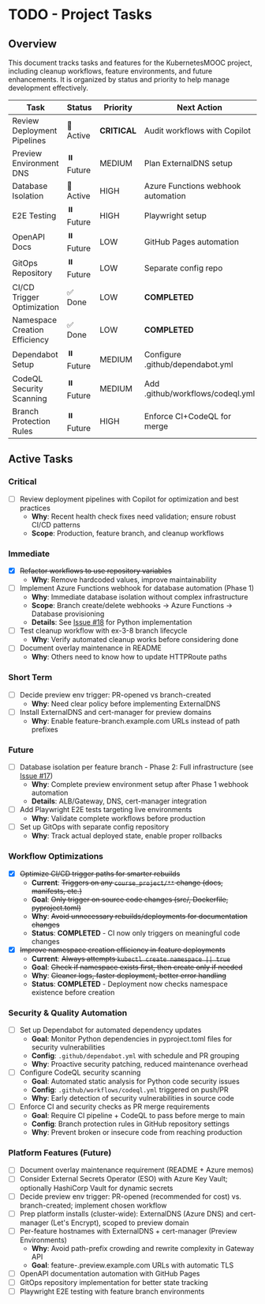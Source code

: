 # TODO - Project Tasks

## Overview
This document tracks tasks and features for the KubernetesMOOC project, including cleanup workflows, feature environments, and future enhancements. It is organized by status and priority to help manage development effectively.

| Task | Status | Priority | Next Action |
|------|--------|----------|-------------|
| Review Deployment Pipelines | 🔄 Active | **CRITICAL** | Audit workflows with Copilot |
| Preview Environment DNS | ⏸️ Future | MEDIUM | Plan ExternalDNS setup |
| Database Isolation | 🔄 Active | HIGH | Azure Functions webhook automation |
| E2E Testing | ⏸️ Future | HIGH | Playwright setup |
| OpenAPI Docs | ⏸️ Future | LOW | GitHub Pages automation |
| GitOps Repository | ⏸️ Future | LOW | Separate config repo |
| CI/CD Trigger Optimization | ✅ Done | LOW | **COMPLETED** |
| Namespace Creation Efficiency | ✅ Done | LOW | **COMPLETED** |
| Dependabot Setup | ⏸️ Future | MEDIUM | Configure .github/dependabot.yml |
| CodeQL Security Scanning | ⏸️ Future | MEDIUM | Add .github/workflows/codeql.yml |
| Branch Protection Rules | ⏸️ Future | HIGH | Enforce CI+CodeQL for merge |

## Active Tasks

### Critical
- [ ] Review deployment pipelines with Copilot for optimization and best practices
  - **Why**: Recent health check fixes need validation; ensure robust CI/CD patterns
  - **Scope**: Production, feature branch, and cleanup workflows

### Immediate
- [x] ~~Refactor workflows to use repository variables~~
  - **Why**: Remove hardcoded values, improve maintainability
- [ ] Implement Azure Functions webhook for database automation (Phase 1)
  - **Why**: Immediate database isolation without complex infrastructure
  - **Scope**: Branch create/delete webhooks → Azure Functions → Database provisioning
  - **Details**: See [Issue #18](https://github.com/rjpalt/KubernetesMOOC/issues/18) for Python implementation
- [ ] Test cleanup workflow with ex-3-8 branch lifecycle
  - **Why**: Verify automated cleanup works before considering done
- [ ] Document overlay maintenance in README
  - **Why**: Others need to know how to update HTTPRoute paths

### Short Term  
- [ ] Decide preview env trigger: PR-opened vs branch-created
  - **Why**: Need clear policy before implementing ExternalDNS
- [ ] Install ExternalDNS and cert-manager for preview domains
  - **Why**: Enable feature-branch.example.com URLs instead of path prefixes

### Future
- [ ] Database isolation per feature branch - Phase 2: Full infrastructure (see [Issue #17](https://github.com/rjpalt/KubernetesMOOC/issues/17))
  - **Why**: Complete preview environment setup after Phase 1 webhook automation
  - **Details**: ALB/Gateway, DNS, cert-manager integration
- [ ] Add Playwright E2E tests targeting live environments
  - **Why**: Validate complete workflows before production
- [ ] Set up GitOps with separate config repository
  - **Why**: Track actual deployed state, enable proper rollbacks

### Workflow Optimizations
- [x] ~~Optimize CI/CD trigger paths for smarter rebuilds~~
  - **Current**: ~~Triggers on any `course_project/**` change (docs, manifests, etc.)~~
  - **Goal**: ~~Only trigger on source code changes (src/, Dockerfile, pyproject.toml)~~
  - **Why**: ~~Avoid unnecessary rebuilds/deployments for documentation changes~~
  - **Status**: **COMPLETED** - CI now only triggers on meaningful code changes
- [x] ~~Improve namespace creation efficiency in feature deployments~~
  - **Current**: ~~Always attempts `kubectl create namespace || true`~~
  - **Goal**: ~~Check if namespace exists first, then create only if needed~~
  - **Why**: ~~Cleaner logs, faster deployment, better error handling~~
  - **Status**: **COMPLETED** - Deployment now checks namespace existence before creation

### Security & Quality Automation
- [ ] Set up Dependabot for automated dependency updates
  - **Goal**: Monitor Python dependencies in pyproject.toml files for security vulnerabilities
  - **Config**: `.github/dependabot.yml` with schedule and PR grouping
  - **Why**: Proactive security patching, reduced maintenance overhead
- [ ] Configure CodeQL security scanning
  - **Goal**: Automated static analysis for Python code security issues
  - **Config**: `.github/workflows/codeql.yml` triggered on push/PR
  - **Why**: Early detection of security vulnerabilities in source code
- [ ] Enforce CI and security checks as PR merge requirements
  - **Goal**: Require CI pipeline + CodeQL to pass before merge to main
  - **Config**: Branch protection rules in GitHub repository settings
  - **Why**: Prevent broken or insecure code from reaching production

### Platform Features (Future)
- [ ] Document overlay maintenance requirement (README + Azure memos)
- [ ] Consider External Secrets Operator (ESO) with Azure Key Vault; optionally HashiCorp Vault for dynamic secrets
- [ ] Decide preview env trigger: PR-opened (recommended for cost) vs. branch-created; implement chosen workflow
- [ ] Prep platform installs (cluster-wide): ExternalDNS (Azure DNS) and cert-manager (Let's Encrypt), scoped to preview domain
- [ ] Per-feature hostnames with ExternalDNS + cert-manager (Preview Environments)
  - **Why**: Avoid path-prefix crowding and rewrite complexity in Gateway API
  - **Goal**: feature-<branch>.preview.example.com URLs with automatic TLS
- [ ] OpenAPI documentation automation with GitHub Pages
- [ ] GitOps repository implementation for better state tracking
- [ ] Playwright E2E testing with feature branch environments
